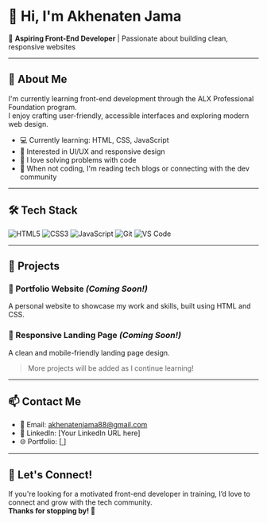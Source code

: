 # 👋 Hi, I'm Akhenaten Jama

🎯 **Aspiring Front-End Developer** | Passionate about building clean, responsive websites

---

## 🧠 About Me
I'm currently learning front-end development through the ALX Professional Foundation program.  
I enjoy crafting user-friendly, accessible interfaces and exploring modern web design.

- 💻 Currently learning: HTML, CSS, JavaScript
- 🌱 Interested in UI/UX and responsive design
- 🧩 I love solving problems with code
- 📖 When not coding, I'm reading tech blogs or connecting with the dev community

---

## 🛠 Tech Stack
![HTML5](https://img.shields.io/badge/-HTML5-orange?logo=html5)
![CSS3](https://img.shields.io/badge/-CSS3-blue?logo=css3)
![JavaScript](https://img.shields.io/badge/-JavaScript-yellow?logo=javascript)
![Git](https://img.shields.io/badge/-Git-black?logo=git)
![VS Code](https://img.shields.io/badge/-VSCode-007ACC?logo=visual-studio-code)

---

## 📂 Projects

### 🚧 Portfolio Website *(Coming Soon!)*
A personal website to showcase my work and skills, built using HTML and CSS.

### 📝 Responsive Landing Page *(Coming Soon!)*
A clean and mobile-friendly landing page design.

> More projects will be added as I continue learning!

---

## 📫 Contact Me

- 📧 Email: [akhenatenjama88@gmail.com](mailto:akhenatenjama88@gmail.com)
- 🔗 LinkedIn: [Your LinkedIn URL here]
- 🌐 Portfolio: [[ ](https://sites.google.com/view/myfavouritewebsite/home)]

---

## 🚀 Let's Connect!

If you're looking for a motivated front-end developer in training, I’d love to connect and grow with the tech community.  
**Thanks for stopping by! 🙏**
